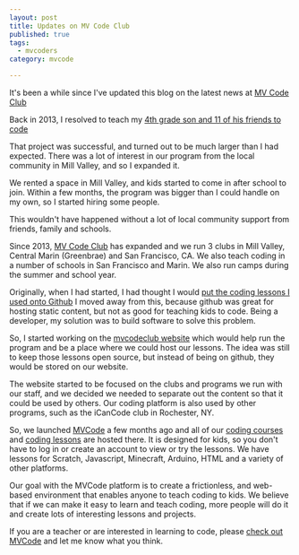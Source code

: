 ```yaml
---
layout: post
title: Updates on MV Code Club
published: true
tags:
  - mvcoders
category: mvcode

---
```

It's been a while since I've updated this blog on the latest news at [MV
Code Club](https://www.mvcodeclub.com)

Back in 2013, I resolved to teach my [4th grade son and 11 of his
friends to code](/Teaching-Coding-to-4th-graders)  

That project was successful, and turned out to be much larger than I had expected.   There was a lot of interest in our program from the local community in Mill Valley, and so I expanded it.

We rented a space in Mill Valley, and kids started to come in after
school to join.  Within a few months, the program was bigger than I
could handle on my own, so I started hiring some people.

This wouldn't have happened without a lot of local community
support from friends, family and schools.

Since 2013, [MV Code Club](https://www.mvcodeclub.com) has expanded and we run 3 clubs in Mill
Valley, Central Marin (Greenbrae) and San Francisco, CA.  We also teach
coding 
in a number of schools in San Francisco and Marin. We also run camps
during the summer and school year.

Originally, when I had started, I had thought I would [put the coding
lessons I used onto Github](/an-open-source-coding-curriculum)  I moved
away from this, because github was great for hosting static
content, but not as good for teaching kids to code.  Being a
developer, my solution was to build software to solve this problem.

So, I started working on the [mvcodeclub
website](https://www.mvcodeclub.com) which would help run the
program and be a place where we could host our lessons.  The idea was
still to keep those lessons open source, but instead of being on
github, they would be stored on our website.

The website started to be focused on the clubs and programs we run
with our staff, and we decided we needed to separate out the
content so that it could be used by others.  Our coding platform is also
used by other programs, such as the iCanCode club in Rochester, NY.

So, we launched
[MVCode](https://www.mvcode.co) a few months ago and all of our
[coding courses](https://www.mvcode.co) and [coding lessons](https://www.mvcode.co/lessons) are hosted there.  It is designed for kids, so you don't have to log in or create an account to view or try the lessons.    We have lessons for Scratch, Javascript, Minecraft, Arduino, HTML and a variety of other platforms.

Our goal with the MVCode platform is to create a frictionless, and web-based environment that
enables anyone to teach coding to kids.   We believe that if we can
make it easy to learn and teach coding, more people will do it and
create lots of interesting lessons and projects.

If you are a teacher or are interested in learning to code, please
[check out MVCode](https://www.mvcode.co) and let me know what you
think.
